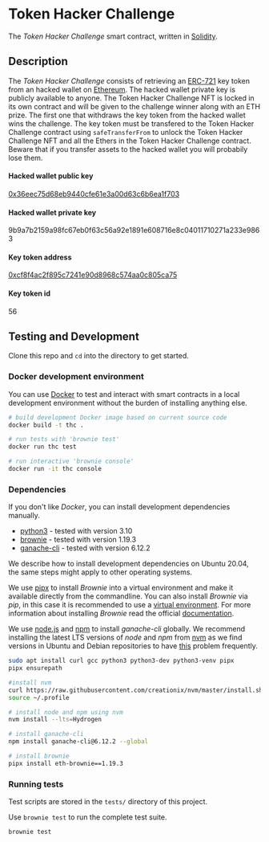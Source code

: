 # Token Hacker Challenge
The *Token Hacker Challenge* smart contract, written in [Solidity](https://docs.soliditylang.org/).

## Description
The *Token Hacker Challenge* consists of retrieving an [ERC-721](https://eips.ethereum.org/EIPS/eip-721) key token from an hacked wallet on [Ethereum](https://ethereum.org/). The hacked wallet private key is publicly available to anyone. The Token Hacker Challenge NFT is locked in its own contract and will be given to the challenge winner along with an ETH prize. The first one that withdraws the key token from the hacked wallet wins the challenge. The key token must be transfered to the Token Hacker Challenge contract using `safeTransferFrom` to unlock the Token Hacker Challenge NFT and all the Ethers in the Token Hacker Challenge contract. Beware that if you transfer assets to the hacked wallet you will probabily lose them.

#### Hacked wallet public key
[0x36eec75d68eb9440cfe61e3a00d63c6b6ea1f703](https://etherscan.io/address/0x36eec75d68eb9440cfe61e3a00d63c6b6ea1f703)

#### Hacked wallet private key
9b9a7b2159a98fc67eb0f63c56a92e1891e608716e8c04011710271a233e9863

#### Key token address
[0xcf8f4ac2f895c7241e90d8968c574aa0c805ca75](https://etherscan.io/address/0xcf8f4ac2f895c7241e90d8968c574aa0c805ca75)

#### Key token id
56

## Testing and Development
Clone this repo and `cd` into the directory to get started.

### Docker development environment
You can use [Docker](https://www.docker.com/) to test and interact with smart contracts in a local development environment without the burden of installing anything else.

```bash
# build development Docker image based on current source code
docker build -t thc .

# run tests with 'brownie test'
docker run thc test

# run interactive 'brownie console'
docker run -it thc console
```

### Dependencies
If you don't like *Docker*, you can install development dependencies manually.

* [python3](https://www.python.org/downloads/release/python-368/) - tested with version 3.10
* [brownie](https://github.com/iamdefinitelyahuman/brownie) - tested with version 1.19.3
* [ganache-cli](https://github.com/trufflesuite/ganache-cli) - tested with version 6.12.2

We describe how to install development dependencies on Ubuntu 20.04, the same steps might apply to other operating systems.

We use [pipx](https://github.com/pypa/pipx) to install *Brownie* into a virtual environment and make it available directly from the commandline. You can also install *Brownie* via *pip*, in this case it is recommended to use a [virtual environment](https://docs.python.org/3/tutorial/venv.html). For more information about installing *Brownie* read the official [documentation](https://eth-brownie.readthedocs.io/en/stable/install.html#installing-brownie).

We use [node.js](https://nodejs.org/en/) and [npm](https://www.npmjs.com/) to install *ganache-cli* globally. We recommend installing the latest LTS versions of *node* and *npm* from [nvm](https://github.com/nvm-sh/nvm#installing-and-updating) as we find versions in Ubuntu and Debian repositories to have [this](https://askubuntu.com/questions/1161494/npm-version-is-not-compatible-with-node-js-version) problem frequently.

```bash
sudo apt install curl gcc python3 python3-dev python3-venv pipx
pipx ensurepath

#install nvm
curl https://raw.githubusercontent.com/creationix/nvm/master/install.sh | bash
source ~/.profile

# install node and npm using nvm
nvm install --lts=Hydrogen

# install ganache-cli
npm install ganache-cli@6.12.2 --global

# install brownie
pipx install eth-brownie==1.19.3
```

### Running tests
Test scripts are stored in the `tests/` directory of this project.

Use `brownie test` to run the complete test suite.

```bash
brownie test
```
